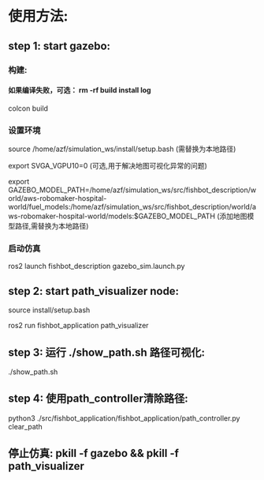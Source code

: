 # 使用方法:

## step 1: start gazebo:

### 构建:
#### 如果编译失败，可选： rm -rf build install log
colcon build

### 设置环境
source /home/azf/simulation_ws/install/setup.bash (需替换为本地路径)

export SVGA_VGPU10=0  (可选,用于解决地图可视化异常的问题)

export GAZEBO_MODEL_PATH=/home/azf/simulation_ws/src/fishbot_description/world/aws-robomaker-hospital-world/fuel_models:/home/azf/simulation_ws/src/fishbot_description/world/aws-robomaker-hospital-world/models:$GAZEBO_MODEL_PATH  (添加地图模型路径,需替换为本地路径)

### 启动仿真
ros2 launch fishbot_description gazebo_sim.launch.py

## step 2: start path_visualizer node:
source install/setup.bash

ros2 run fishbot_application path_visualizer

## step 3: 运行 ./show_path.sh 路径可视化:
./show_path.sh


## step 4: 使用path_controller清除路径:
python3 ./src/fishbot_application/fishbot_application/path_controller.py clear_path



## 停止仿真: pkill -f gazebo && pkill -f path_visualizer
